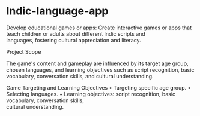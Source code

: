 # Indic-language-app

Develop educational games or apps: Create interactive games or apps that teach children or adults about different Indic scripts and languages, fostering cultural appreciation and literacy.

Project Scope

The game's content and gameplay are influenced by its target age group, chosen languages, and learning objectives such as script recognition, basic vocabulary, conversation skills, and cultural understanding.

Game Targeting and Learning Objectives
• Targeting specific age group.
• Selecting languages.
• Learning objectives: script recognition, basic vocabulary, conversation skills,  
   cultural understanding.


